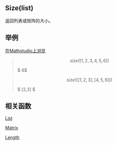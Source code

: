 ## Size(list)
返回列表或矩阵的大小。



## 举例  
[在Mathstudio上浏览](http://mathstud.io/?input[0]=c2l6ZShbMSwyLDMsNCw1LDZdKQ%3D%3D&input[1]=c2l6ZShbWzEsMiwzXSxbNCw1LDZdXSk%3D)




>   ```math
>   size([1, 2, 3, 4, 5, 6])
>   ```
>   $ 6$



>   ```math
>   size([[1, 2, 3], [4, 5, 6]])
>   ```
>   $ [2,3] $


## 相关函数

[List](L/List)

[Matrix](M/Matrix)

[Length](L/Length)